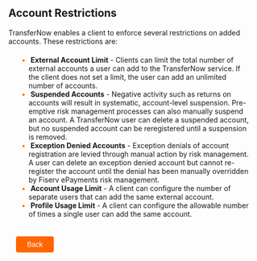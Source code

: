 ## Account Restrictions 


TransferNow enables a client to enforce several restrictions on added accounts. These restrictions are: 

<div class="card-body">
    <ul>
        <li>
            <b>External Account Limit</b>
            - Clients can limit the total number of external accounts a user can add 
            to the TransferNow service. If the client does not set a limit, the user can add an unlimited number of accounts. 
        </li>
        <li>
            <b>Suspended Accounts</b>
            - Negative activity such as returns on accounts will result in systematic, 
            account-level suspension. Pre-emptive risk management processes can also manually suspend an account. A TransferNow user can delete a suspended account, but no suspended account can be reregistered until a suspension is removed. 
        </li>
        <li>
            <b>Exception Denied Accounts</b>
            - Exception denials of account registration are levied through manual action by risk management. A user can delete an exception denied account but cannot re-register the account until the denial has been manually overridden by Fiserv ePayments risk management. 
        </li>
        <li>
            <b>Account Usage Limit</b>
            - A client can configure the number of separate users that can add the same external account. 
        </li>
        <li>
            <b>Profile Usage Limit</b>
            - A client can configure the allowable number of times a single user can add the same account.
        </li>
    </ul>
</div> 

<div class="accounts-restrictions-button-container">
<br>
    <div class="accounts-restrictions-left-button">
       <a href="?path=docs/transfer-via-bank-accounts/add_brokerage.md">Back</a>
    </div>
</div>
<style>
    .accounts-restrictions-button-container {
        position: relative;
        width: 100%;
        height: 30px;
        font-family: sans-serif;
        margin: 0px 15px;
    }
    .accounts-restrictions-left-button a
    {
        position: absolute;
        display: inline;
        border: 0px;
        background: rgb(255, 102, 0);
        color: rgb(255, 255, 255);
        padding: 8px 22px;
        cursor: pointer;
        border-radius: 4px;                                
        text-align: center;
        text-decoration: none;
        transition: all 0.3s ease;
    }
    .accounts-restrictions-left-button a{ 
        left: 0;
    }
    .accounts-restrictions-left-button a:hover 
    {
        color: #f60;
        background-color: white;
        border: 2px solid #f60;
    }
    .card-body {
        margin: 20px;
    }
    .card-body ul {
        list-style: none;
        padding-left: 20px;
    }
    .card-body ul li::before {
        content: "\2022";
        font-size: 1em;
        color: #f60;
        display: inline-block;
        width: 1em;
        margin-left: -1em;
    }
</style>